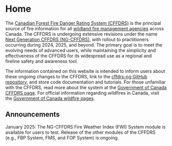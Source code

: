 # Home

The [Canadian Forest Fire Danger Rating System (CFFDRS)](https://natural-resources.canada.ca/our-natural-resources/forests/wildland-fires-insects-disturbances/canadian-forest-fire-danger-rating-system/14470) is the principal source of fire information for all [wildland fire management agencies](https://www.canada.ca/en/public-safety-canada/campaigns/wildfires/prov.html) across Canada. The CFFDRS is undergoing extensive revisions under the name [Next Generation CFFDRS (NG-CFFDRS)](https://ostrnrcan-dostrncan.canada.ca/handle/1845/245411), with rollout to practitioners occurring during 2024, 2025, and beyond. The primary goal is to meet the evolving needs of advanced users, while maintaining the simplicity and effectiveness of the CFFDRS for its widespread use as a regional and fireline safety and awareness tool.

The information contained on this website is intended to inform users about these ongoing changes to the CFFDRS, link to the [cffdrs-ng GitHub repository](https://github.com/nrcan-cfs-fire/cffdrs-ng/tree/main), and store code documentation and tutorials. For those unfamiliar with the CFFDRS, read more about the system at the [Government of Canada CFFDRS page](https://natural-resources.canada.ca/our-natural-resources/forests/wildland-fires-insects-disturbances/canadian-forest-fire-danger-rating-system/14470). For official information regarding wildfires in Canada, visit the [Government of Canada wildfire pages](https://natural-resources.canada.ca/our-natural-resources/forests/wildland-fires-insects-disturbances/17598).


## Announcements

January 2025: The NG-CFFDRS Fire Weather Index (FWI) System module is available for users to test. Release of the other modules of the CFFDRS (e.g., FBP System, FMS, and FOP System) is ongoing.